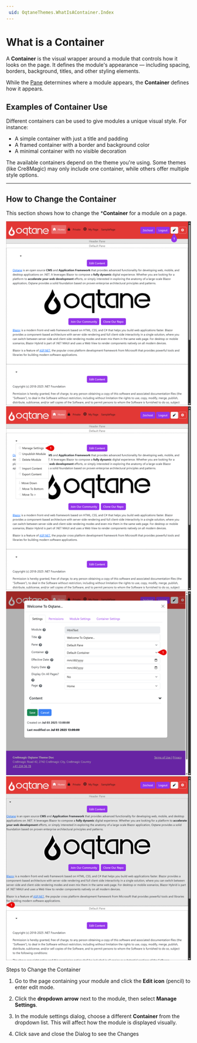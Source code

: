 ```yaml
---
 uid: OqtaneThemes.WhatIsAContainer.Index
---
```


# What is a Container

A **Container** is the visual wrapper around a module that controls how it looks on the page.
It defines the module's appearance — including spacing, borders, background, titles, and other styling elements.

While the [Pane](xref:OqtaneThemes.WhatArePanes.Index) determines where a module appears, the **Container** defines how it appears.

## Examples of Container Use

Different containers can be used to give modules a unique visual style. For instance:

- A simple container with just a title and padding
- A framed container with a border and background color
- A minimal container with no visible decoration

The available containers depend on the theme you're using.
Some themes (like Cre8Magic) may only include one container, while others offer multiple style options.

---

## How to Change the Container

This section shows how to change the ***Container** for a module on a page.

<div gallery="gallery03">
  <img src="./assets/oqtane-setting-page_1.webp" data-caption="Open the page and enter edit mode">
  <img src="./assets/oqtane-setting-page_2.webp" data-caption="Open module dropdown and select Manage Settings">
  <img src="./assets/oqtane-setting-page-container_1.webp" data-caption="Change the Container settings">
  <img src="./assets/oqtane-setting-page-container_2.webp" data-caption="See the Changes">
</div>

Steps to Change the Container

1. Go to the page containing your module and click the **Edit icon** (pencil) to enter edit mode.

2. Click the **dropdown arrow** next to the module, then select **Manage Settings**.
3. In the module settings dialog, choose a different **Container** from the dropdown list.
This will affect how the module is displayed visually.
4. Click save and close the Dialog to see the Changes
